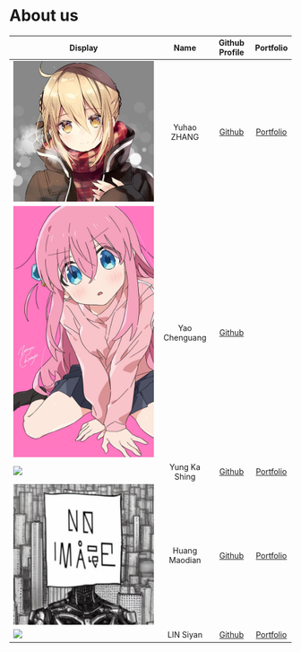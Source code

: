 # About us

Display |    Name     | Github Profile | Portfolio 
--------|:-----------:|:--------------:|:---------:
![saber](assets/images/saber.jpg) | Yuhao ZHANG | [Github](https://github.com/yzhanglp) | [Portfolio](https://yzhanglp.com)
![bocchi](assets/images/bocchi.jpg) | Yao Chenguang|[Github](https://github.com/classskipper351)|
![](https://via.placeholder.com/100.png?text=Photo) | Yung Ka Shing | [Github](https://github.com/andy123qq4) | [Portfolio](https://google.com)
![](../docs/pics/IMG_1918.PNG) | Huang Maodian | [Github](https://github.com/Geinzit) | [Portfolio](../docs/team/heinzhuang.md)
![](https://via.placeholder.com/100.png?text=Photo) | LIN Siyan | [Github](https://github.com/Celineyaa) | [Portfolio](docs/team/johndoe.md)


